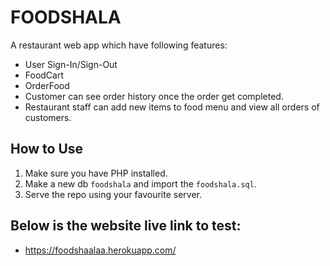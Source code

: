 # FOODSHALA
A restaurant web app which have following features:
- User Sign-In/Sign-Out
- FoodCart
- OrderFood
- Customer can see order history once the order get completed.
- Restaurant staff can add new items to food menu and view all orders of customers.

## How to Use
1) Make sure you have PHP installed.
2) Make a new db `foodshala` and import the `foodshala.sql`.
3) Serve the repo using your favourite server.

## Below is the website live link to test:
- https://foodshaalaa.herokuapp.com/
